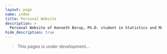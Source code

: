 ```yaml
---
layout: page
name: index
title: Personal Website
description: >
  Personal Website of Kenneth Borup, Ph.D. student in Statistics and Machine Learning at Aarhus University.
hide_description: true
---
```

<!-- <script type="text/javascript">
	document.getElementsByClassName("page-title")[0].classList.add("sr-only");
</script> -->

> This pages is under development...
